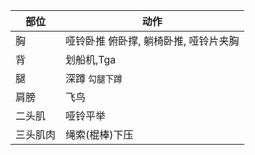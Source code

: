 |部位|动作|
|---|---|
| 胸 | 哑铃卧推 俯卧撑, 躺椅卧推, 哑铃片夹胸|
| 背 |  划船机,Tga|
| 腿 | 深蹲 `勾腿下蹲`|
| 肩膀 | 飞鸟
| 二头肌 | 哑铃平举
| 三头肌肉 | 绳索(棍棒)下压
